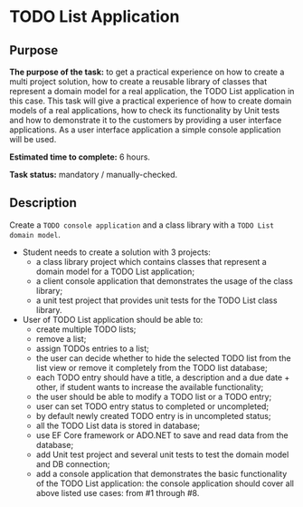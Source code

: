 # TODO List Application

## Purpose
**The purpose of the task:** to get a practical experience on how to create a multi project solution, how to create a reusable library of classes that represent a domain model for a real application, the TODO List application in this case. This task will give a practical experience of how to create domain models of a real applications, how to check its functionality by Unit tests and how to demonstrate it to the customers by providing a user interface applications. As a user interface application a simple console application will be used.
  
**Estimated time to complete:** 6 hours.

**Task status:** mandatory / manually-checked.

## Description

Create a `TODO console application` and a class library with a `TODO List domain model`.   

- Student needs to create a solution with 3 projects:
    - a class library project which contains classes that represent a domain model for a TODO List application;
    - a client console application that demonstrates the usage of the class library;
    - a unit test project that provides unit tests for the TODO List class library.
- User of TODO List application should be able to:
    - create multiple TODO lists;
    - remove a list;
    - assign TODOs entries to a list;
    - the user can decide whether to hide the selected TODO list from the list view  or remove it completely from the TODO list database;
    - each TODO entry should have a title, a description and a due date + other, if student wants to increase the available functionality;
    - the user should  be able to modify a TODO list or a TODO entry;
    - user can set TODO entry status to completed or uncompleted;
    - by default newly created TODO entry is in uncompleted status;
    - all the TODO List data is stored in database;
    - use EF Core framework or ADO.NET to save and read data from the database;
    - add Unit test project and several unit tests to test the domain model and DB connection;
    - add a console application that demonstrates the basic functionality of the TODO List application: the console application should cover all above listed use cases: from #1 through #8.
